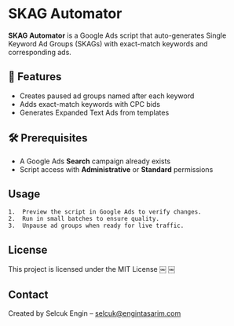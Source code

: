 # SKAG Automator  

**SKAG Automator** is a Google Ads script that auto-generates Single Keyword Ad Groups (SKAGs) with exact-match keywords and corresponding ads.

## 🚀 Features  
- Creates paused ad groups named after each keyword  
- Adds exact-match keywords with CPC bids  
- Generates Expanded Text Ads from templates  

## 🛠️ Prerequisites  
- A Google Ads **Search** campaign already exists  
- Script access with **Administrative** or **Standard** permissions  

## Usage
	1.	Preview the script in Google Ads to verify changes.
	2.	Run in small batches to ensure quality.
	3.	Unpause ad groups when ready for live traffic.


## License
This project is licensed under the MIT License  ￼ ￼

## Contact
Created by Selcuk Engin – selcuk@engintasarim.com
